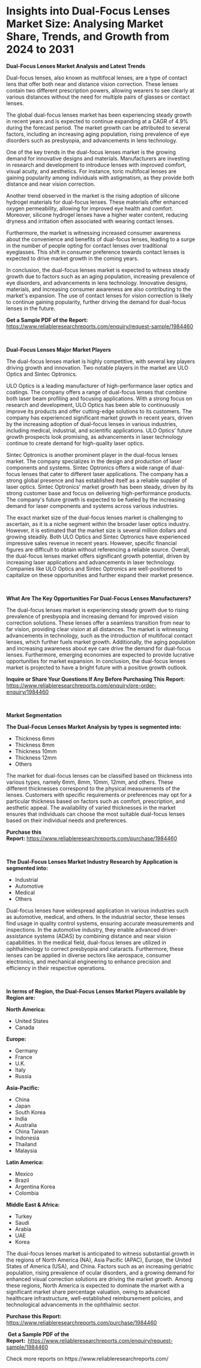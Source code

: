 <p><h1>Insights into Dual-Focus Lenses Market Size: Analysing Market Share, Trends, and Growth from 2024 to 2031</h1></p><p><strong>Dual-Focus Lenses Market Analysis and Latest Trends</strong></p>
<p><p>Dual-focus lenses, also known as multifocal lenses, are a type of contact lens that offer both near and distance vision correction. These lenses contain two different prescription powers, allowing wearers to see clearly at various distances without the need for multiple pairs of glasses or contact lenses.</p><p>The global dual-focus lenses market has been experiencing steady growth in recent years and is expected to continue expanding at a CAGR of 4.9% during the forecast period. The market growth can be attributed to several factors, including an increasing aging population, rising prevalence of eye disorders such as presbyopia, and advancements in lens technology.</p><p>One of the key trends in the dual-focus lenses market is the growing demand for innovative designs and materials. Manufacturers are investing in research and development to introduce lenses with improved comfort, visual acuity, and aesthetics. For instance, toric multifocal lenses are gaining popularity among individuals with astigmatism, as they provide both distance and near vision correction.</p><p>Another trend observed in the market is the rising adoption of silicone hydrogel materials for dual-focus lenses. These materials offer enhanced oxygen permeability, allowing for improved eye health and comfort. Moreover, silicone hydrogel lenses have a higher water content, reducing dryness and irritation often associated with wearing contact lenses.</p><p>Furthermore, the market is witnessing increased consumer awareness about the convenience and benefits of dual-focus lenses, leading to a surge in the number of people opting for contact lenses over traditional eyeglasses. This shift in consumer preference towards contact lenses is expected to drive market growth in the coming years.</p><p>In conclusion, the dual-focus lenses market is expected to witness steady growth due to factors such as an aging population, increasing prevalence of eye disorders, and advancements in lens technology. Innovative designs, materials, and increasing consumer awareness are also contributing to the market's expansion. The use of contact lenses for vision correction is likely to continue gaining popularity, further driving the demand for dual-focus lenses in the future.</p></p>
<p><strong>Get a Sample PDF of the Report:&nbsp;</strong> <a href="https://www.reliableresearchreports.com/enquiry/request-sample/1984460">https://www.reliableresearchreports.com/enquiry/request-sample/1984460</a></p>
<p>&nbsp;</p>
<p><strong>Dual-Focus Lenses Major Market Players</strong></p>
<p><p>The dual-focus lenses market is highly competitive, with several key players driving growth and innovation. Two notable players in the market are ULO Optics and Sintec Optronics.</p><p>ULO Optics is a leading manufacturer of high-performance laser optics and coatings. The company offers a range of dual-focus lenses that combine both laser beam profiling and focusing applications. With a strong focus on research and development, ULO Optics has been able to continuously improve its products and offer cutting-edge solutions to its customers. The company has experienced significant market growth in recent years, driven by the increasing adoption of dual-focus lenses in various industries, including medical, industrial, and scientific applications. ULO Optics' future growth prospects look promising, as advancements in laser technology continue to create demand for high-quality laser optics.</p><p>Sintec Optronics is another prominent player in the dual-focus lenses market. The company specializes in the design and production of laser components and systems. Sintec Optronics offers a wide range of dual-focus lenses that cater to different laser applications. The company has a strong global presence and has established itself as a reliable supplier of laser optics. Sintec Optronics' market growth has been steady, driven by its strong customer base and focus on delivering high-performance products. The company's future growth is expected to be fueled by the increasing demand for laser components and systems across various industries.</p><p>The exact market size of the dual-focus lenses market is challenging to ascertain, as it is a niche segment within the broader laser optics industry. However, it is estimated that the market size is several million dollars and growing steadily. Both ULO Optics and Sintec Optronics have experienced impressive sales revenue in recent years. However, specific financial figures are difficult to obtain without referencing a reliable source. Overall, the dual-focus lenses market offers significant growth potential, driven by increasing laser applications and advancements in laser technology. Companies like ULO Optics and Sintec Optronics are well-positioned to capitalize on these opportunities and further expand their market presence.</p></p>
<p>&nbsp;</p>
<p><strong>What Are The Key Opportunities For Dual-Focus Lenses Manufacturers?</strong></p>
<p><p>The dual-focus lenses market is experiencing steady growth due to rising prevalence of presbyopia and increasing demand for improved vision correction solutions. These lenses offer a seamless transition from near to far vision, providing clear vision at all distances. The market is witnessing advancements in technology, such as the introduction of multifocal contact lenses, which further fuels market growth. Additionally, the aging population and increasing awareness about eye care drive the demand for dual-focus lenses. Furthermore, emerging economies are expected to provide lucrative opportunities for market expansion. In conclusion, the dual-focus lenses market is projected to have a bright future with a positive growth outlook.</p></p>
<p><strong>Inquire or Share Your Questions If Any Before Purchasing This Report:</strong> <a href="https://www.reliableresearchreports.com/enquiry/pre-order-enquiry/1984460">https://www.reliableresearchreports.com/enquiry/pre-order-enquiry/1984460</a></p>
<p>&nbsp;</p>
<p><strong>Market Segmentation</strong></p>
<p><strong>The Dual-Focus Lenses Market Analysis by types is segmented into:</strong></p>
<p><ul><li>Thickness 6mm</li><li>Thickness 8mm</li><li>Thickness 10mm</li><li>Thickness 12mm</li><li>Others</li></ul></p>
<p><p>The market for dual-focus lenses can be classified based on thickness into various types, namely 6mm, 8mm, 10mm, 12mm, and others. These different thicknesses correspond to the physical measurements of the lenses. Customers with specific requirements or preferences may opt for a particular thickness based on factors such as comfort, prescription, and aesthetic appeal. The availability of varied thicknesses in the market ensures that individuals can choose the most suitable dual-focus lenses based on their individual needs and preferences.</p></p>
<p><strong>Purchase this Report:&nbsp;</strong><a href="https://www.reliableresearchreports.com/purchase/1984460">https://www.reliableresearchreports.com/purchase/1984460</a></p>
<p>&nbsp;</p>
<p><strong>The Dual-Focus Lenses Market Industry Research by Application is segmented into:</strong></p>
<p><ul><li>Industrial</li><li>Automotive</li><li>Medical</li><li>Others</li></ul></p>
<p><p>Dual-focus lenses have widespread application in various industries such as automotive, medical, and others. In the industrial sector, these lenses find usage in quality control systems, ensuring accurate measurements and inspections. In the automotive industry, they enable advanced driver-assistance systems (ADAS) by combining distance and near vision capabilities. In the medical field, dual-focus lenses are utilized in ophthalmology to correct presbyopia and cataracts. Furthermore, these lenses can be applied in diverse sectors like aerospace, consumer electronics, and mechanical engineering to enhance precision and efficiency in their respective operations.</p></p>
<p>&nbsp;</p>
<p><strong>In terms of Region, the Dual-Focus Lenses Market Players available by Region are:</strong></p>
<p>
    <p> <strong> North America: </strong>
        <ul>
            <li>United States</li>
            <li>Canada</li>
        </ul>
        </p> 
    <p> <strong> Europe: </strong>
        <ul>
            <li>Germany</li>
            <li>France</li>
            <li>U.K.</li>
            <li>Italy</li>
            <li>Russia</li>
        </ul>
        </p> 
    <p> <strong> Asia-Pacific: </strong>
        <ul>
            <li>China</li>
            <li>Japan</li>
            <li>South Korea</li>
            <li>India</li>
            <li>Australia</li>
            <li>China Taiwan</li>
            <li>Indonesia</li>
            <li>Thailand</li>
            <li>Malaysia</li>
        </ul>
        </p> 
    <p> <strong> Latin America: </strong>
        <ul>
            <li>Mexico</li>
            <li>Brazil</li>
            <li>Argentina Korea</li>
            <li>Colombia</li>
        </ul>
        </p> 
    <p> <strong> Middle East & Africa: </strong>
        <ul>
            <li>Turkey</li>
            <li>Saudi</li>
            <li>Arabia</li>
            <li>UAE</li>
            <li>Korea</li>
        </ul>
    </p>
    </p>
<p><p>The dual-focus lenses market is anticipated to witness substantial growth in the regions of North America (NA), Asia Pacific (APAC), Europe, the United States of America (USA), and China. Factors such as an increasing geriatric population, rising prevalence of ocular disorders, and a growing demand for enhanced visual correction solutions are driving the market growth. Among these regions, North America is expected to dominate the market with a significant market share percentage valuation, owing to advanced healthcare infrastructure, well-established reimbursement policies, and technological advancements in the ophthalmic sector.</p></p>
<p><strong>Purchase this Report: </strong><a href="https://www.reliableresearchreports.com/purchase/1984460">https://www.reliableresearchreports.com/purchase/1984460</a></p>
<p>&nbsp;<strong>Get a Sample PDF of the Report:&nbsp;&nbsp;</strong><a href="https://www.reliableresearchreports.com/enquiry/request-sample/1984460">https://www.reliableresearchreports.com/enquiry/request-sample/1984460</a></p>
<p><strong></strong></p>
<p>Check more reports on https://www.reliableresearchreports.com/</p>